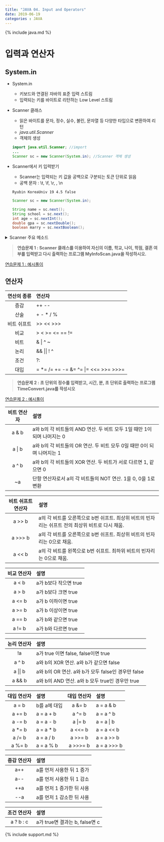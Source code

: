 ```yaml
---
title: "JAVA 04. Input and Operators"
date: 2019-06-19
categories : JAVA
---
```


{% include java.md %}

# 입력과 연산자

## System.in

* System.in
  * 키보드와 연결된 자바의 표준 입력 스트림
  * 입력되는 키를 바이트로 리턴하는 Low Level 스트림
* Scanner 클래스
  * 읽은 바이트를 문자, 정수, 실수, 불린, 문자열 등 다양한 타입으로 변환하여 리턴
  * *java.util.Scanner*
  * 객체의 생성
  
  ~~~java
  import java.util.Scanner; //import
  ...
  Scanner sc = new Scanner(System.in); //Scanner 객체 생성
  ~~~
  
* Scanner에서 키 입력받기
  * Scanner는 입력되는 키 값을 공백으로 구분되는 토큰 단위로 읽음
  * 공백 문자 : \t, \f, \r,  , \n
  
  ```
  Ryubin KoreaUniv 19 4.5 false
  ```
  
  ~~~java
  Scanner sc = new Scanner(System.in);
  
  String name = sc.next();
  String school = sc.next();
  int age = sc.nextInt();
  double gpa = sc.nextDouble();
  boolean marry = sc.nextBoolean();
  ~~~
  
<details><summary>Scanner 주요 메소드</summary>

{% highlight java %}
String next() : 다음 토큰을 문자열로 리턴
byte nextByte()
short nextShort()
int nextInt()
long nextLong()
float nextFloat()
double nextDouble()
String nextLine() : '\n'을 포함하는 한 라인을 읽고 '\n'을 버린 나머지만 리턴
void close() : Scanner 사용 종료
boolean hasNext() : 현재 입력된 토큰이 있으면 true, 아니면 새로운 입력이 들어올때까지 기다리고, 
                    새로운 입력이 들어오면 그때 true 리턴. Ctrl+Z 키가 입력되면 입력 끝이므로 false 리턴
{% endhighlight %}

</details>

> **연습문제 1 : Scanner 클래스를 이용하여 자신의 이름, 학교, 나이, 학점, 결혼 여부를 입력받고 다시 출력하는 프로그램 MyInfoScan.java을 작성하시오.**

[연습문제 1 : 예시풀이](https://github.com/DetegiCE/JavaStudy/blob/master/chapter2/MyInfoScan.java)

## 연산자

| 연산의 종류 | 연산자 |
|:---:|:---|
| 증감 | ++ -- |
| 산술 | + - &#42; / % |
| 비트 쉬프트 | >> << >>> |
| 비교 | > < >= <= == != |
| 비트 | & &#124; ^ ~ |
| 논리 | && &#124;&#124; ! ^ |
| 조건 | ?: |
| 대입 | = &#42;= /= += -= &= ^= &#124;= <<= >>= >>>= |

> **연습문제 2 : 초 단위의 정수를 입력받고, 시간, 분, 초 단위로 출력하는 프로그램 TimeConvert.java를 작성시오**

[연습문제 2 : 예시풀이](https://github.com/DetegiCE/JavaStudy/blob/master/chapter2/TimeConvert.java)

| 비트 연산자 | 설명 |
|:---:|:---|
| a & b | a와 b의 각 비트들의 AND 연산. 두 비트 모두 1일 때만 1이 되며 나머지는 0 |
| a &#124; b | a와 b의 각 비트들의 OR 연산. 두 비트 모두 0일 때만 0이 되며 나머지는 1 |
| a ^ b | a와 b의 각 비트들의 XOR 연산. 두 비트가 서로 다르면 1, 같으면 0 |
| ~a | 단항 연산자로서 a의 각 비트들의 NOT 연산. 1을 0, 0을 1로 변환 |

| 비트 쉬프트 연산자 | 설명 |
|:---:|:---|
| a >> b | a의 각 비트를 오른쪽으로 b번 쉬프트. 최상위 비트의 빈자리는 쉬프트 전의 최상위 비트로 다시 채움. |
| a >>> b | a의 각 비트를 오른쪽으로 b번 쉬프트. 최상위 비트의 빈자리는 0으로 채움. |
| a << b | a의 각 비트를 왼쪽으로 b번 쉬프트. 최하위 비트의 빈자리는 0으로 채움. |

| 비교 연산자 | 설명 |
|:---:|:---|
| a < b | a가 b보다 작으면 true |
| a > b | a가 b보다 크면 true |
| a <= b | a가 b 이하이면 true |
| a >= b | a가 b 이상이면 true |
| a == b | a가 b와 같으면 true |
| a != b | a가 b와 다르면 true |

| 논리 연산자 | 설명 |
|:---:|:---|
| !a | a가 true 이면 false, false이면 true |
| a ^ b | a와 b의 XOR 연산. a와 b가 같으면 false |
| a &#124;&#124; b | a와 b의 OR 연산. a와 b가 모두 false인 경우만 false |
| a && b | a와 b의 AND 연산. a와 b 모두 true인 경우만 true |

| 대입 연산자 | 설명 | 대입 연산자 | 설명 |
|:---:|:---|:---:|:---|
| a = b | b를 a에 대입 | a &= b | a = a & b |
| a += b | a = a + b | a ^= b | a = a ^ b |
| a -= b | a = a - b | a &#124;= b | a = a &#124; b |
| a &#42;= b | a = a &#42; b | a <<= b | a = a << b |
| a /= b | a = a / b | a >>= b | a = a >> b |
| a %= b | a = a % b | a >>>= b | a = a >>> b |

| 증감 연산자 | 설명 |
|:---:|:---|
| a++ | a를 먼저 사용한 뒤 1 증가 |
| a-- | a를 먼저 사용한 뒤 1 감소 |
| ++a | a를 먼저 1 증가한 뒤 사용 |
| --a | a를 먼저 1 감소한 뒤 사용 |

| 조건 연산자 | 설명 |
|:---:|:---|
| a ? b : c | a가 true면 결과는 b, false면 c |

{% include support.md %}
